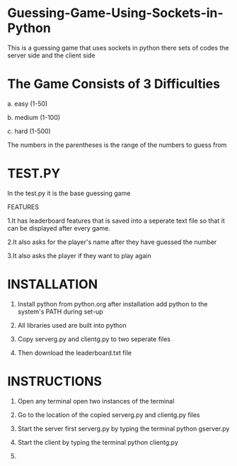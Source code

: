 # Guessing-Game-Using-Sockets-in-Python
This is a guessing game that uses sockets in python there sets of codes the server side and the client side

# The Game Consists of 3 Difficulties

a. easy (1-50)

b. medium (1-100)

c. hard (1-500)

The numbers in the parentheses is the range of the numbers to guess from

# TEST.PY
In the test.py it is the base guessing game 

FEATURES

1.It has leaderboard features that is saved into a seperate text file so that it can be displayed 
after every game.

2.It also asks for the player's name after they have guessed the number

3.It also asks the player if they want to play again

# INSTALLATION

1. Install python from python.org after installation add python to the system's PATH during set-up

2. All libraries used are built into python

3. Copy serverg.py and clientg.py to two seperate files

4. Then download the leaderboard.txt file

# INSTRUCTIONS
1. Open any terminal open two instances of the terminal

2. Go to the location of the copied serverg.py and clientg.py files

3. Start the server first serverg.py by typing the terminal python gserver.py

4. Start the client by typing the terminal python clientg.py

5. 
